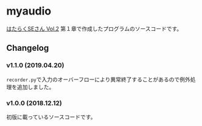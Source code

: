 # myaudio

[はたらくSEさん Vol.2](https://nullpo-t.net/publications/#%E3%81%AF%E3%81%9F%E3%82%89%E3%81%8Fse%E3%81%95%E3%82%93-vol-2) 第１章で作成したプログラムのソースコードです。

## Changelog

### v1.1.0 (2019.04.20)

`recorder.py`で入力のオーバーフローにより異常終了することがあるので例外処理を追加しました。

### v1.0.0 (2018.12.12)

初版に載っているソースコードです。
